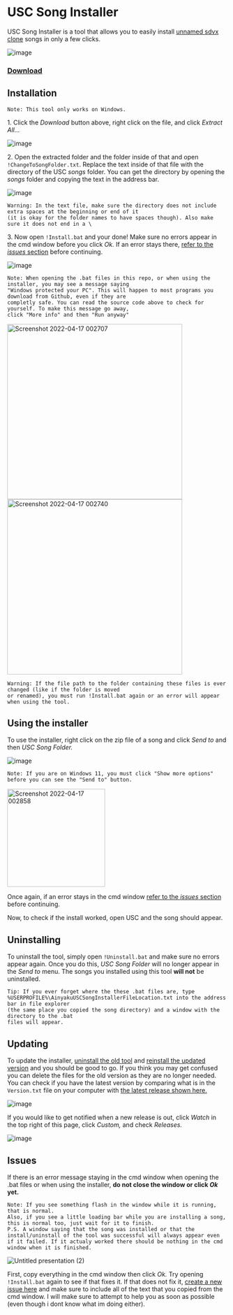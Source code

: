 # USC Song Installer

USC Song Installer is a tool that allows you to easily install [unnamed sdvx clone](https://github.com/Drewol/unnamed-sdvx-clone) songs in only a few clicks.

![image](https://user-images.githubusercontent.com/87048351/163701199-ae33889f-7ebf-41e4-b2b8-62578c03d46d.png)

### [Download](https://github.com/Ainyaku/USC-Song-Installer/archive/refs/heads/main.zip)

## Installation
```
Note: This tool only works on Windows.
```
1\. Click the _Download_ button above, right click on the file, and click _Extract All..._

![image](https://user-images.githubusercontent.com/87048351/163701662-ba52241d-c100-433b-a8fd-326e8c664c58.png)

2\. Open the extracted folder and the folder inside of that and open `!ChangeToSongFolder.txt`. Replace the text inside of that file with the directory of the USC _songs_ folder. You can get the directory by opening the _songs_ folder and copying the text in the address bar.

![image](https://user-images.githubusercontent.com/87048351/163702323-bf50c57a-84cd-4531-8f8c-a7c883c0f35f.png)

```
Warning: In the text file, make sure the directory does not include extra spaces at the beginning or end of it
(it is okay for the folder names to have spaces though). Also make sure it does not end in a \
```

3\. Now open `!Install.bat` and your done! Make sure no errors appear in the cmd window before you click _Ok._ If an error stays there, [refer to the _issues_ section](https://github.com/Ainyaku/USC-Song-Installer/#issues) before continuing.

![image](https://user-images.githubusercontent.com/87048351/163702652-326b4592-f17d-4669-b8ab-cc85a81429ac.png)

```
Note: When opening the .bat files in this repo, or when using the installer, you may see a message saying 
"Windows protected your PC". This will happen to most programs you download from Github, even if they are 
completly safe. You can read the source code above to check for yourself. To make this message go away,
click "More info" and then "Run anyway"
```
<img width="401" alt="Screenshot 2022-04-17 002707" src="https://user-images.githubusercontent.com/87048351/163703034-68cf4347-07fd-4a6e-b326-1df7435f3a17.png">
<img width="401" alt="Screenshot 2022-04-17 002740" src="https://user-images.githubusercontent.com/87048351/163703033-11f4d5a3-8c38-478c-be0b-842ff5d7a34a.png">

```
Warning: If the file path to the folder containing these files is ever changed (like if the folder is moved
or renamed), you must run !Install.bat again or an error will appear when using the tool.
```

## Using the installer

To use the installer, right click on the zip file of a song and click _Send to_ and then _USC Song Folder._

![image](https://user-images.githubusercontent.com/87048351/163701199-ae33889f-7ebf-41e4-b2b8-62578c03d46d.png)

```
Note: If you are on Windows 11, you must click "Show more options" before you can see the "Send to" button.
```
<img width="224" alt="Screenshot 2022-04-17 002858" src="https://user-images.githubusercontent.com/87048351/163703042-7ef9ce61-6824-41cc-a768-475d670c3182.png">


Once again, if an error stays in the cmd window [refer to the _issues_ section](https://github.com/Ainyaku/USC-Song-Installer/#issues) before continuing.

Now, to check if the install worked, open USC and the song should appear.

## Uninstalling

To uninstall the tool, simply open `!Uninstall.bat` and make sure no errors appear again. Once you do this, _USC Song Folder_ will no longer appear in the _Send to_ menu. The songs you installed using this tool **will not** be uninstalled.

```
Tip: If you ever forget where the these .bat files are, type 
%USERPROFILE%\AinyakuUSCSongInstallerFileLocation.txt into the address bar in file explorer
(the same place you copied the song directory) and a window with the directory to the .bat
files will appear.
```

## Updating

To update the installer, [uninstall the old tool](https://github.com/Ainyaku/USC-Song-Installer/#uninstalling) and [reinstall the updated version](https://github.com/Ainyaku/USC-Song-Installer/#installation) and you should be good to go. If you think you may get confused you can delete the files for the old version as they are no longer needed. You can check if you have the latest version by comparing what is in the `Version.txt` file on your computer with [the latest release shown here.](https://github.com/Ainyaku/USC-Song-Installer/releases)

![image](https://user-images.githubusercontent.com/87048351/163703749-8513f75d-50ae-455c-ab53-261df78b0f73.png)

If you would like to get notified when a new release is out, click _Watch_ in the top right of this page, click _Custom,_ and check _Releases._

![image](https://user-images.githubusercontent.com/87048351/163703805-1c6a1e47-57e0-4477-850b-5c14d4e884cb.png)

## Issues

If there is an error message staying in the cmd window when opening the .bat files or when using the installer, **do not close the window or click _Ok_ yet.**

```
Note: If you see something flash in the window while it is running, that is normal. 
Also, if you see a little loading bar while you are installing a song, this is normal too, just wait for it to finish.
P.S. A window saying that the song was installed or that the install/uninstall of the tool was successful will always appear even
if it failed. If it actualy worked there should be nothing in the cmd window when it is finished.
```
![Untitled presentation (2)](https://user-images.githubusercontent.com/87048351/163704201-842dc088-5a5c-4e45-aa85-fa514f9cabd3.png)

First, copy everything in the cmd window then click _Ok._ Try opening `!Install.bat` again to see if that fixes it. If that does not fix it, [create a new issue here](https://github.com/Ainyaku/USC-Song-Installer/issues/new?assignees=Ainyaku&labels=&template=create-new-issue.md&title=) and make sure to include all of the text that you copied from the cmd window. I will make sure to attempt to help you as soon as possible (even though i dont know what im doing either).
